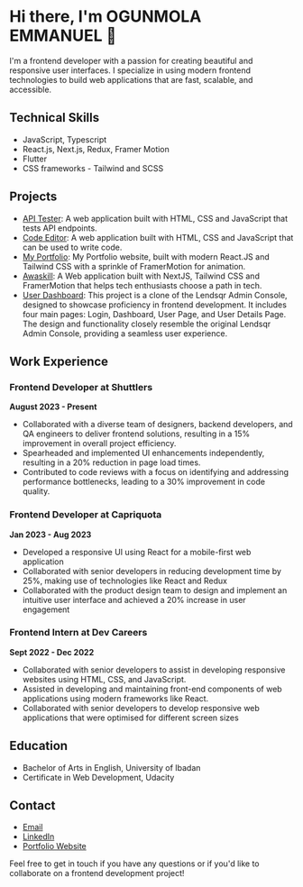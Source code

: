 # Hi there, I'm OGUNMOLA EMMANUEL 👋

I'm a frontend developer with a passion for creating beautiful and responsive user interfaces. I specialize in using modern frontend technologies to build web applications that are fast, scalable, and accessible.

## Technical Skills

* JavaScript, Typescript
* React.js, Next.js, Redux, Framer Motion
* Flutter
* CSS frameworks - Tailwind and SCSS

## Projects
* [API Tester](https://my-api-tester.vercel.app/): A web application built with HTML, CSS and JavaScript that tests API endpoints.
* [Code Editor](https://my-code-editor-five.vercel.app/): A web application built with HTML, CSS and JavaScript that can be used to write code.
* [My Portfolio](https://emanueldev.netlify.app/): My Portfolio website, built with modern React.JS and Tailwind CSS with a sprinkle of FramerMotion for animation.
* [Awaskill](https://awaskill.vercel.app/): A Web application built with NextJS, Tailwind CSS and FramerMotion that helps tech enthusiasts choose a path in tech.
* [User Dashboard](https://emmanuel-ogunmola-lendsqr-fe-test.vercel.app/): This project is a clone of the Lendsqr Admin Console, designed to showcase proficiency in frontend development. It includes four main pages: Login, Dashboard, User Page, and User Details Page. The design and functionality closely resemble the original Lendsqr Admin Console, providing a seamless user experience.
## Work Experience

### Frontend Developer at Shuttlers

**August 2023 - Present**

* Collaborated with a diverse team of designers, backend developers, and QA engineers to deliver frontend solutions, resulting in a 15% improvement in overall project efficiency.
* Spearheaded and implemented UI enhancements independently, resulting in a 20% reduction in page load times.
* Contributed to code reviews with a focus on identifying and addressing performance bottlenecks, leading to a 30% improvement in code quality.  



### Frontend Developer at Capriquota

**Jan 2023 - Aug 2023**

* Developed a responsive UI using React for a mobile-first web application
* Collaborated with senior developers in reducing development time by 25%, making use of technologies like React and Redux
* Collaborated with the product design team to design and implement an intuitive user interface and achieved a 20% increase in user engagement
 


### Frontend Intern at Dev Careers

**Sept 2022 - Dec 2022**

* Collaborated with senior developers to assist in developing responsive websites using HTML, CSS, and JavaScript.
* Assisted in developing and maintaining front-end components of web applications using modern frameworks like React.
* Collaborated with senior developers to develop responsive web applications that were optimised for different screen sizes
 


## Education

* Bachelor of Arts in English, University of Ibadan
* Certificate in Web Development, Udacity

## Contact

* [Email](mailto:emanuolumide@gmail.com)
* [LinkedIn](https://www.linkedin.com/in/emmanuel-ogunmola-a5007a1a6/)
* [Portfolio Website](https://emanueldev.netlify.app/)

Feel free to get in touch if you have any questions or if you'd like to collaborate on a frontend development project!
